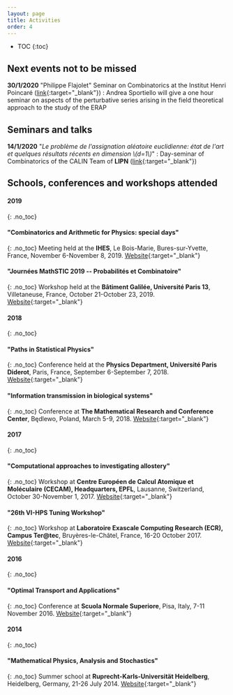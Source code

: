 ```yaml
---
layout: page
title: Activities
order: 4
---
```


- TOC
{:toc}


## Next events not to be missed

**30/1/2020** "Philippe Flajolet" Seminar on Combinatorics at the Institut Henri Poincaré ([link](http://semflajolet.math.cnrs.fr/){:target="_blank"})
: Andrea Sportiello will give a one hour seminar on aspects of the perturbative series arising in the field theoretical approach to the study of the ERAP

## Seminars and talks

**14/1/2020** "_Le problème de l'assignation aléatoire euclidienne: état de l'art et quelques résultats récents en dimension \\(d=1\\)_"
: Day-seminar of Combinatorics of the CALIN Team of **LIPN** ([link](https://lipn.univ-paris13.fr/~banderier/Seminaires/){:target="_blank"})


## Schools, conferences and workshops attended

#### 2019
{: .no_toc}

#### "Combinatorics and Arithmetic for Physics: special days"
{: .no_toc}
Meeting held at the **IHES**, Le Bois-Marie, Bures-sur-Yvette, France, November 6-November 8, 2019.
[Website](https://indico.math.cnrs.fr/event/5243/overview){:target="_blank"}

#### "Journées MathSTIC 2019 -- Probabilités et Combinatoire"
{: .no_toc}
Workshop held at the **Bâtiment Galilée, Université Paris 13**, Villetaneuse, France, October 21-October 23, 2019.
[Website](https://mathstic.univ-paris13.fr/journees-mathSTIC-2019/index.html){:target="_blank"}

#### 2018
{: .no_toc}

#### "Paths in Statistical Physics"
{: .no_toc}
Conference held at the **Physics Department, Université Paris Diderot**, Paris, France, September 6-September 7, 2018.
[Website](http://www.msc.univ-paris-diderot.fr/peliti2018){:target="_blank"}


#### "Information transmission in biological systems"
{: .no_toc}
Conference at **The Mathematical Research and Conference Center**, Będlewo, Poland, March 5-9, 2018.
[Website](https://www.impan.pl/en/activities/banach-center/conferences/18-sstransmission){:target="_blank"}


#### 2017
{: .no_toc}

#### "Computational approaches to investigating allostery"
{: .no_toc}
Workshop at **Centre Européen de Calcul Atomique et Moléculaire (CECAM), Headquarters, EPFL**, Lausanne, Switzerland, October 30-November 1, 2017.
[Website](https://www.cecam.org/workshop-1414.html){:target="_blank"}

#### "26th VI-HPS Tuning Workshop"
{: .no_toc}
Workshop at **Laboratoire Exascale Computing Research (ECR), Campus Ter@tec**, Bruyères-le-Châtel, France, 16-20 October 2017.
[Website](http://www.vi-hps.org/training/tws/tw26.html){:target="_blank"}


#### 2016
{: .no_toc}

#### "Optimal Transport and Applications"
{: .no_toc}
Conference at **Scuola Normale Superiore**, Pisa, Italy, 7-11 November 2016.
[Website](http://webtheory.sns.it/optimal-transport/index.php){:target="_blank"}

#### 2014
{: .no_toc}

#### "Mathematical Physics, Analysis and Stochastics"  
{: .no_toc}
Summer school at **Ruprecht-Karls-Universität Heidelberg**, Heidelberg, Germany, 21-26 July 2014.
[Website](http://www.thphys.uni-heidelberg.de/~salmhofer/summerschool-2014/summer-school-2014.html){:target="_blank"}
